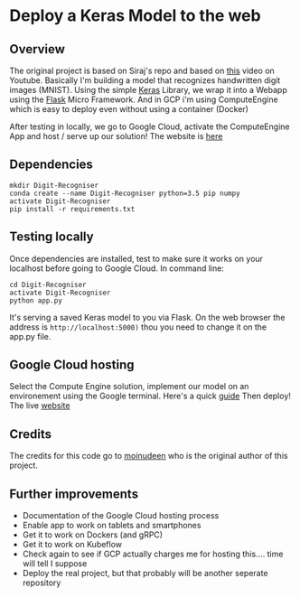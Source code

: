 # Deploy a Keras Model to the web


## Overview

The original project is based on Siraj's repo and based on [this](https://youtu.be/f6Bf3gl4hWY) video on Youtube. Basically I'm building a model that recognizes handwritten digit images (MNIST).  Using the simple [Keras](http://keras.io/) Library, we wrap it into a Webapp using the [Flask](http://flask.pocoo.org/) Micro Framework. And in GCP i'm using ComputeEngine which is easy to deploy even without using a container (Docker)

After testing in locally, we go to Google Cloud, activate the ComputeEngine App and host / serve up our solution! The website is [here](https://digit-recogniser-123.appspot.com/#)


## Dependencies

```
mkdir Digit-Recogniser 
conda create --name Digit-Recogniser python=3.5 pip numpy
activate Digit-Recogniser
pip install -r requirements.txt
```

## Testing locally

Once dependencies are installed, test to make sure it works on your localhost before going to Google Cloud. In command line:

```
cd Digit-Recogniser
activate Digit-Recogniser
python app.py
```

It's serving a saved Keras model to you via Flask. On the web browser the address is 
```http://localhost:5000)``` 
thou you need to change it on the app.py file. 

## Google Cloud hosting 
Select the Compute Engine solution, implement our model on an environement using the Google terminal. Here's a quick [guide](https://cloud.google.com/appengine/docs/flexible/python/quickstart) Then deploy! The live [website](https://digit-recogniser-123.appspot.com/#)


## Credits

The credits for this code go to [moinudeen](https://github.com/moinudeen) who is the original author of this project. 

## Further improvements 
- Documentation of the Google Cloud hosting process 
- Enable app to work on tablets and smartphones 
- Get it to work on Dockers (and gRPC) 
- Get it to work on Kubeflow 
- Check again to see if GCP actually charges me for hosting this.... time will tell I suppose 
- Deploy the real project, but that probably will be another seperate repository